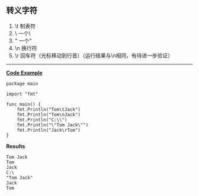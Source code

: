 ## 转义字符
1. \t 制表符
2. \\ 一个\
3. \" 一个"
4. \n 换行符
5. \r 回车符（光标移动到行首）（运行结果与\n相同，有待进一步验证）
---
**[Code Example](https://github.com/PEIXingting/Go/blob/master/Learning%20Codes/Escape%20Char.go)**
```
package main

import "fmt"

func main() {
	fmt.Println("Tom\tJack")
	fmt.Println("Tom\nJack")
	fmt.Println("C:\\")
	fmt.Println("\"Tom Jack\"")
	fmt.Println("Jack\rTom")
}
```
**Results**
```
Tom	Jack
Tom
Jack
C:\
"Tom Jack"
Jack
Tom
```
